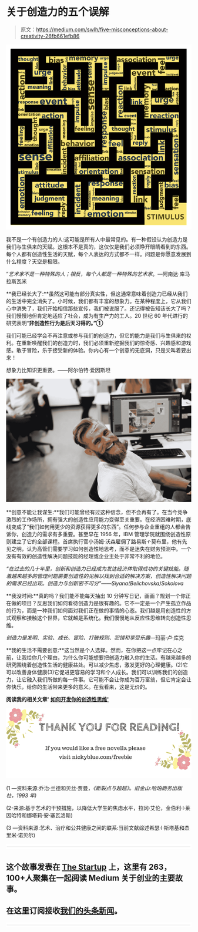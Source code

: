 # 关于创造力的五个误解

> 原文：<https://medium.com/swlh/five-misconceptions-about-creativity-26fb661efb86>

![](img/b71b23a6a870795ec16e61266f978c93.png)

我不是一个有创造力的人:这可能是所有人中最常见的。有一种假设认为创造力是我们与生俱来的天赋。这根本不是真的，这仅仅是我们必须睁开眼睛看到的东西。每个人都有创造性生活的天赋，每个人表达的方式都不一样。问题是你愿意发展到什么程度？天空是极限。

”*艺术家不是一种特殊的人；相反，每个人都是一种特殊的艺术家*。—阿南达·库马拉斯瓦米

**我已经长大了:**虽然这可能有部分真实性，但这通常意味着创造力已经从我们的生活中完全消失了。小时候，我们都有丰富的想象力。在某种程度上，它从我们心中消失了，我们开始相信那些宣传，我们被说服了。还记得被告知该长大了吗？我们慢慢地但肯定地适应了社会，成为有生产力的工人。20 世纪 60 年代进行的研究表明“**非创造性行为是后天习得的。”①**

我们可能已经学会不再注意或参与我们的创造力，但它的能力是我们与生俱来的权利。在重新唤醒我们的创造力时，我们必须重新挖掘我们的惊奇感、兴趣感和游戏感。敢于冒险，乐于接受新的体验。你内心有一个创意的无底洞，只是尖叫着要出来！

想象力比知识更重要。——阿尔伯特·爱因斯坦

![](img/f5b9195f8e799b10074c12935d041117.png)

**创意不能让我谋生:**我们可能曾经有过这种信念，但不会再有了。在当今竞争激烈的工作场所，拥有强大的创造性应用能力变得至关重要。在经济困难时期，底线变成了“我们如何用更少的资源获得更多的东西”。任何参与企业重组的人都会告诉你，创造力的需求有多重要。甚至早在 1956 年，IBM 管理学院就围绕创造性原则建立了它的全部课程。首席执行官小汤姆·沃森雇佣了路易斯·r·莫布里，他有先见之明，认为高管们需要学习如何创造性地思考，而不是迷失在财务预测中。一个没有有效的创造性解决问题技能的经理或企业主处于非常不利的地位。

*“在过去的几十年里，创新和创造力已经成为发达经济体取得成功的关键技能。随着越来越多的管理问题需要创造性的见解以找到合适的解决方案，创造性解决问题的需求已经出现。创造力与创新密不可分”——Siyana(Belichovska)Sokolova*

**我没时间:**真的吗？我们能不能每天抽出 10 分钟写日记，画画？规划一个你正在做的项目？反思我们如何看待创造力是很有趣的。它不一定是一个产生孤立作品的行为，而是一种我们如何面对我们正在做的事情的心态。我们越是用创造性的方式观察和接触这个世界，它就越是系统化。我们慢慢地从反应性思维转向创造性思维。

*创造力是发明、实验、成长、冒险、打破规则、犯错和享受乐趣*—玛丽·卢·库克

**我的生活不需要创意:**这当然是个人选择。然而，在你把这一点牢记在心之前，让我给你几个理由，为什么你可能想要把创造力融入你的生活。有越来越多的研究围绕着创造性生活的健康益处。可以减少焦虑，激发更好的心理健康。(2)它可以改善身体健康(3)它促进更容易的学习和个人成长。我们可以训练我们的创造力，让它融入我们所做的每一件事。它可能不会让你成为百万富翁，但它肯定会让你快乐，给你的生活带来更多的意义。在我看来，这是无价的。

**阅读我的相关文章'** [**如何开发你的创造性思维'**](/@nickyblue/how-to-develop-your-creative-thinking-3c2b03e74ca2)

![](img/306debf1721e4038357ba256ca14d7c4.png)

(1 —资料来源:乔治·兰德和贝丝·贾曼，*《断裂点与超越》。旧金山:哈珀商务出版社，1993 年)*

(2-来源:基于艺术的干预措施，以降低大学生的焦虑水平，拉冈·艾伦，金伯利·l·莱因哈特和娜塔莉·安·塞瓦洛斯)

(3 —资料来源:艺术、治疗和公共健康之间的联系:当前文献综述希瑟·l·斯塔基和杰里米·诺贝尔)

![](img/731acf26f5d44fdc58d99a6388fe935d.png)

## 这个故事发表在 [The Startup](https://medium.com/swlh) 上，这里有 263，100+人聚集在一起阅读 Medium 关于创业的主要故事。

## 在这里订阅接收[我们的头条新闻](http://growthsupply.com/the-startup-newsletter/)。

![](img/731acf26f5d44fdc58d99a6388fe935d.png)
